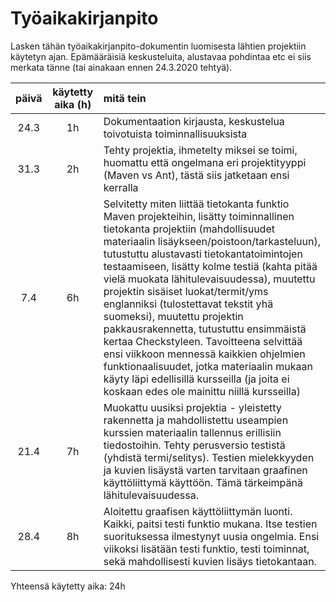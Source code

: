 # Työaikakirjanpito

Lasken tähän työaikakirjanpito-dokumentin luomisesta lähtien projektiin käytetyn ajan. Epämääräisiä keskusteluita, alustavaa pohdintaa etc ei siis merkata tänne (tai ainakaan ennen 24.3.2020 tehtyä).

|päivä|käytetty aika (h)| mitä tein|
|:---:|:---------------:|:---------|
|24.3 |1h               |Dokumentaation kirjausta, keskustelua toivotuista toiminnallisuuksista|
|31.3 |2h               |Tehty projektia, ihmetelty miksei se toimi, huomattu että ongelmana eri projektityyppi (Maven vs Ant), tästä siis jatketaan ensi kerralla|
|7.4  |6h               |Selvitetty miten liittää tietokanta funktio Maven projekteihin, lisätty toiminnallinen tietokanta projektiin (mahdollisuudet materiaalin lisäykseen/poistoon/tarkasteluun), tutustuttu alustavasti tietokantatoimintojen testaamiseen, lisätty kolme testiä (kahta pitää vielä muokata lähitulevaisuudessa), muutettu projektin sisäiset luokat/termit/yms englanniksi (tulostettavat tekstit yhä suomeksi), muutettu projektin pakkausrakennetta,  tutustuttu ensimmäistä kertaa Checkstyleen. Tavoitteena selvittää ensi viikkoon mennessä kaikkien ohjelmien funktionaalisuudet, jotka materiaalin mukaan käyty läpi edellisillä kursseilla (ja joita ei koskaan edes ole mainittu niillä kursseilla)
|21.4  |7h              |Muokattu uusiksi projektia - yleistetty rakennetta ja mahdollistettu useampien kurssien materiaalin tallennus erillisiin tiedostoihin. Tehty perusversio testistä (yhdistä termi/selitys). Testien mielekkyyden ja kuvien lisäystä varten tarvitaan graafinen käyttöliittymä käyttöön. Tämä tärkeimpänä lähitulevaisuudessa.
|28.4  | 8h             | Aloitettu graafisen käyttöliittymän luonti. Kaikki, paitsi testi funktio mukana. Itse testien suorituksessa ilmestynyt uusia ongelmia. Ensi viikoksi lisätään testi funktio, testi toiminnat, sekä mahdollisesti kuvien lisäys tietokantaan.


Yhteensä käytetty aika: 24h